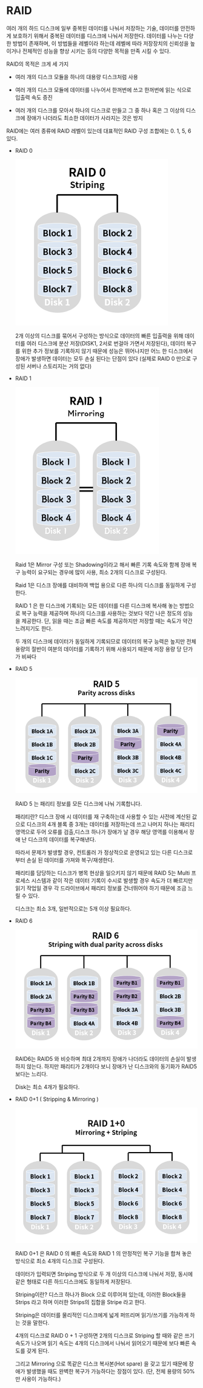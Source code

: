 # RAID

여러 개의 하드 디스크에 일부 중복된 데이터를 나눠서 저장하는 기술,
데이터를 안전하게 보호하기 위해서 중복된 데이터를 디스크에 나눠서 저장한다. 데이터를 나누는 다양한 방법이 존재하며, 이 방법들을 레벨이라 하는데 레벨에 따라 저장장치의 신뢰성을 높이거나 전체적인 성능을 향상 시키는 등의 다양한 목적을 만족 시킬 수 있다.


RAID의 목적은 크게 세 가지

- 여러 개의 디스크 모듈을 하나의 대용량 디스크처럼 사용

- 여러 개의 디스크 모듈에 데이터를 나누어서 한꺼번에 쓰고 한꺼번에 읽는 식으로 입출력 속도 증진

- 여러 개의 디스크를 모아서 하나의 디스크로 만들고 그 중 하나 혹은 그 이상의 디스크에 장애가 나더라도 최소한 데이터가 사라지는 것은 방지


RAID에는 여러 종류에 RAID 레벨이 있는데 대표적인 RAID 구성 조합에는 0. 1, 5, 6 있다.



- RAID 0

    ![install01](./img/RAID/RAID0.png)

    2개 이상의 디스크를 묶어서 구성하는 방식으로 데이터의 빠른 입출력을 위해 데이터를 여러 디스크에 분산 저장(DISK1, 2서로 번걸아 가면서 저장된다), 데이터 복구를 위한 추가 정보를 기록하지 않기 때문에 성능은 뛰어나지만 어느 한 디스크에서 장애가 발생하면 데이터는 모두 손실 된다는 단점이 있다 (실제로 RAID 0 만으로 구성된 서버나 스토리지는 거의 없다)


- RAID 1

    ![install01](./img/RAID/RAID1.png)
    
    Raid 1은 Mirror 구성 또는 Shadowing이라고 해서 빠른 기록 속도와 함께 장애 복구 능력이 요구되는 경우에 많이 사용, 최소 2개의 디스크로 구성된다. 
    
    Raid 1은 디스크 장애를 대비하여 백업 용으로 다른 하나의 디스크를 동일하게 구성한다.
    
    RAID 1 은 한 디스크에 기록되는 모든 데이터를 다른 디스크에 복사해 놓는 방법으로 복구 능력을 제공하며 하나의 디스크를 사용하는 것보다 약간 나은 정도의 성능을 제공한다. 단, 읽을 때는 조금 빠른 속도를 제공하지만 저장할 때는 속도가 약간 느려지기도 한다.
    
    두 개의 디스크에 데이터가 동일하게 기록되므로 데이터의 복구 능력은 높지만 전체 용량의 절반이 여분의 데이터를 기록하기 위해 사용되기 때문에 저장 용량 당 단가가 비싸다



- RAID 5

    ![install01](./img/RAID/RAID5.png)

    RAID 5 는 패리티 정보를 모든 디스크에 나눠 기록합니다. 
    
    패리티란? 디스크 장애 시 데이터를 재 구축하는데 사용할 수 있는 사전에 계산된 값으로 디스크의 4개 블록 중 3개는 데이터를 저장하는데 쓰고 나머지 하나는 패리티 영역으로 두어 오류를 검출,디스크 하나가 장애가 날 경우 해당 영역를 이용해서 장애 난 디스크의 데이터를 복구해낸다.
    
    따라서 문제가 발생할 경우, 컨트롤러 가 정상적으로 운영되고 있는 다른 디스크로부터 손실 된 데이터를 가져와 복구/재생한다.
    
    패리티를 담당하는 디스크가 병목 현상을 일으키지 않기 때문에 RAID 5는 Multi 프로세스 시스템과 같이 작은 데이터 기록이 수시로 발생할 경우 속도가 더 빠르지만 읽기 작업일 경우 각 드라이브에서 패리티 정보를 건너뛰어야 하기 때문에 조금 느릴 수 있다.
     
    디스크는 최소 3개, 일반적으로는 5개 이상 필요하다.



- RAID 6 

    ![install01](./img/RAID/RAID16.png)

    RAID6는 RAID5 와 비슷하며 최대 2개까지 장애가 나더라도 데이터의 손실이 발생하지 않는다. 하지만 패리티가 2개이다 보니 장애가 난 디스크와의 동기화가 RAID5보다는 느리다. 
    
    Disk는 최소 4개가 필요하다.



- RAID 0+1 ( Stripping & Mirroring )

    ![install01](./img/RAID/RAID1+0.png)
    
    RAID 0+1 은 RAID 0 의 빠른 속도와 RAID 1 의 안정적인 복구 기능을 합쳐 놓은 방식으로 최소 4개의 디스크로 구성된다. 
    
    데이터가 입력되면 Striping 방식으로 두 개 이상의 디스크에 나눠서 저장, 동시에 같은 형태로 다른 하드디스크에도 동일하게 저장된다.

    Striping이란? 디스크 하나가 Block 으로 이루어져 있는데, 이러한 Block들을 Strips 라고 하며 이러한 Strips의 집합을 Stripe 라고 한다.
    
    Striping은 데이터를 물리적인 디스크에게 넓게 퍼뜨리며 읽기/쓰기를 가능하게 하는 것을 말한다. 
    
    4개의 디스크로 RAID 0 + 1 구성하면 2개의 디스크로 Striping 할 때와 같은 쓰기 속도가 나오며 읽기 속도는 4개의 디스크에서 나눠서 읽어오기 때문에 보다 빠른 속도를 갖게 된다.
    
    그리고 Mirroring 으로 똑같은 디스크 복사본(Hot spare) 을 갖고 있기 때문에 장애가 발생했을 때도 완벽한 복구가 가능하다는 장점이 있다. (단, 전체 용량의 50%만 사용이 가능하다.)